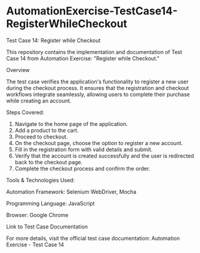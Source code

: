 ﻿# AutomationExercise-TestCase14-RegisterWhileCheckout
Test Case 14: Register while Checkout

This repository contains the implementation and documentation of Test Case 14 from Automation Exercise: "Register while Checkout."

Overview

The test case verifies the application's functionality to register a new user during the checkout process. It ensures that the registration and checkout workflows integrate seamlessly, allowing users to complete their purchase while creating an account.

Steps Covered:

1. Navigate to the home page of the application.
2. Add a product to the cart.
3. Proceed to checkout.
4. On the checkout page, choose the option to register a new account.
5. Fill in the registration form with valid details and submit.
6. Verify that the account is created successfully and the user is redirected back to the checkout page.
7. Complete the checkout process and confirm the order.

Tools & Technologies Used:

Automation Framework: Selenium WebDriver, Mocha

Programming Language: JavaScript

Browser: Google Chrome

Link to Test Case Documentation

For more details, visit the official test case documentation: Automation Exercise - Test Case 14
